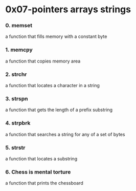 # 0x07-pointers arrays strings
 
### 0. memset
a function that fills memory with a constant byte
### 1. memcpy
a function that copies memory area
### 2. strchr
a function that locates a character in a string
### 3. strspn
a function that gets the length of a prefix substring
### 4. strpbrk
 a function that searches a string for any of a set of bytes
### 5. strstr
a function that locates a substring
### 6. Chess is mental torture
 a function that prints the chessboard
